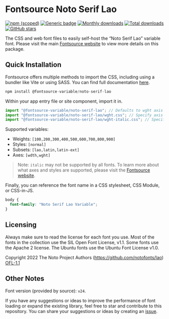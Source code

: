 # Fontsource Noto Serif Lao

[![npm (scoped)](https://img.shields.io/npm/v/@fontsource-variable/noto-serif-lao?color=brightgreen)](https://www.npmjs.com/package/@fontsource-variable/noto-serif-lao) [![Generic badge](https://img.shields.io/badge/fontsource-passing-brightgreen)](https://github.com/fontsource/fontsource) [![Monthly downloads](https://badgen.net/npm/dm/@fontsource-variable/noto-serif-lao)](https://github.com/fontsource/fontsource) [![Total downloads](https://badgen.net/npm/dt/@fontsource-variable/noto-serif-lao)](https://github.com/fontsource/fontsource) [![GitHub stars](https://img.shields.io/github/stars/fontsource/fontsource.svg?style=social&label=Star)](https://github.com/fontsource/fontsource/stargazers)

The CSS and web font files to easily self-host the “Noto Serif Lao” variable font. Please visit the main [Fontsource website](https://fontsource.org/fonts/noto-serif-lao) to view more details on this package.

## Quick Installation

Fontsource offers multiple methods to import the CSS, including using a bundler like Vite or using SASS. You can find full documentation [here](https://fontsource.org/docs/getting-started/introduction).

```javascript
npm install @fontsource-variable/noto-serif-lao
```

Within your app entry file or site component, import it in.

```javascript
import "@fontsource-variable/noto-serif-lao"; // Defaults to wght axis
import "@fontsource-variable/noto-serif-lao/wght.css"; // Specify axis
import "@fontsource-variable/noto-serif-lao/wght-italic.css"; // Specify axis and style
```

Supported variables:
- Weights: `[100,200,300,400,500,600,700,800,900]`
- Styles: `[normal]`
- Subsets: `[lao,latin,latin-ext]`
- Axes: `[wdth,wght]`

> Note: `italic` may not be supported by all fonts. To learn more about what axes and styles are supported, please visit the [Fontsource website](https://fontsource.org/fonts/noto-serif-lao).

Finally, you can reference the font name in a CSS stylesheet, CSS Module, or CSS-in-JS.

```css
body {
  font-family: "Noto Serif Lao Variable";
}
```

## Licensing
Always make sure to read the license for each font you use. Most of the fonts in the collection use the SIL Open Font License, v1.1. Some fonts use the Apache 2 license. The Ubuntu fonts use the Ubuntu Font License v1.0.

Copyright 2022 The Noto Project Authors (https://github.com/notofonts/lao)
[OFL-1.1](http://scripts.sil.org/OFL)

## Other Notes
Font version (provided by source): `v24`.

If you have any suggestions or ideas to improve the performance of font loading or expand the existing library, feel free to star and contribute to this repository. You can share your suggestions or ideas by creating an [issue](https://github.com/fontsource/fontsource/issues).